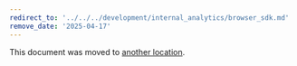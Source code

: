 ```yaml
---
redirect_to: '../../../development/internal_analytics/browser_sdk.md'
remove_date: '2025-04-17'
---
```


<!-- markdownlint-disable -->
<!-- vale off -->

This document was moved to [another location](../../../development/internal_analytics/browser_sdk.md).

<!-- This redirect file can be deleted after <2025-04-17>. -->
<!-- Redirects that point to other docs in the same project expire in three months. -->
<!-- Redirects that point to docs in a different project or site (for example, link is not relative and starts with `https:`) expire in one year. -->
<!-- Before deletion, see: https://docs.gitlab.com/ee/development/documentation/redirects.html -->
